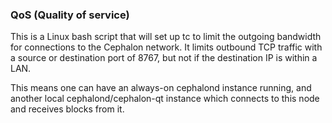### QoS (Quality of service) ###

This is a Linux bash script that will set up tc to limit the outgoing bandwidth for connections to the Cephalon network. It limits outbound TCP traffic with a source or destination port of 8767, but not if the destination IP is within a LAN.

This means one can have an always-on cephalond instance running, and another local cephalond/cephalon-qt instance which connects to this node and receives blocks from it.
